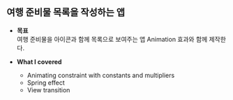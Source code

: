 ## 여행 준비물 목록을 작성하는 앱

+ **목표**<br>
여행 준비물을 아이콘과 함께 목록으로 보여주는 앱 Animation 효과와 함께 제작한다.

+ **What I covered**<br>
  + Animating constraint with constants and multipliers
  + Spring effect
  + View transition
